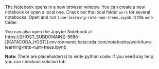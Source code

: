 The Notebook opens in a new browser window. You can create a new notebook or open a local one. Check out the local folder `work` for several notebooks. Open and run `tune-learning-rate-num-trees.ipynb` in the `work` folder.

You can also open the Jupyter Notebook at https://[[HOST_SUBDOMAIN]]-8888-[[KATACODA_HOST]].environments.katacoda.com/notebooks/work/tune-learning-rate-num-trees.ipynb

**Note:**
There are placeholder(s) to write python code. If you need any help, you can checkout solution tab.